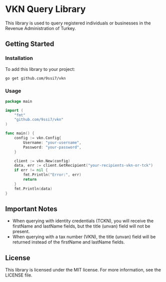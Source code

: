 # VKN Query Library

This library is used to query registered individuals or businesses in the Revenue Administration of Turkey.

## Getting Started

### Installation

To add this library to your project:

```bash
go get github.com/9ssi7/vkn
```

### Usage

```go
package main

import (
    "fmt"
    "github.com/9ssi7/vkn"
)

func main() {
    config := vkn.Config{
        Username: "your-username",
        Password: "your-password",
    }

    client := vkn.New(config)
    data, err := client.GetRecipient("your-recipients-vkn-or-tck")
    if err != nil {
        fmt.Println("Error:", err)
        return
    }
    fmt.Println(data)
}
```

## Important Notes

- When querying with identity credentials (TCKN), you will receive the firstName and lastName fields, but the title (unvan) field will not be present.
- When querying with a tax number (VKN), the title (unvan) field will be returned instead of the firstName and lastName fields.

## License

This library is licensed under the MIT license. For more information, see the LICENSE file.
